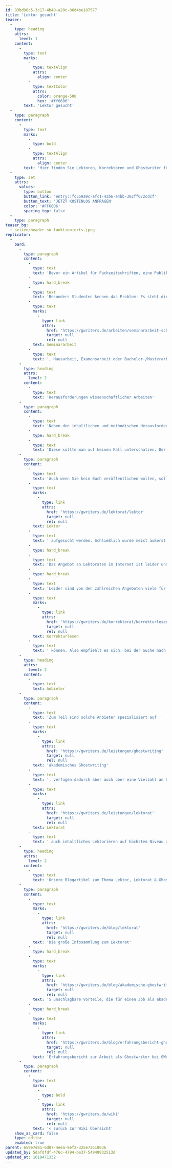 ```yaml
---
id: 83bd96c5-3c17-4b40-a20c-86d4be187577
title: 'Lektor gesucht'
teaser:
  -
    type: heading
    attrs:
      level: 1
    content:
      -
        type: text
        marks:
          -
            type: textAlign
            attrs:
              align: center
          -
            type: textColor
            attrs:
              color: orange-500
              hex: '#ff6606'
        text: 'Lektor gesucht'
  -
    type: paragraph
    content:
      -
        type: text
        marks:
          -
            type: bold
          -
            type: textAlign
            attrs:
              align: center
        text: "Hier finden Sie Lektoren, Korrektoren und Ghostwriter für\_Ihre akademischen Arbeiten – schnell, diskret und mehrfach geprüft auf Qualität."
  -
    type: set
    attrs:
      values:
        type: button
        button_link: 'entry::fc359a9c-afc1-43b6-a4bb-302ff072cdcf'
        button_text: 'JETZT KOSTENLOS ANFRAGEN'
        color: '#FF6606'
        spacing_top: false
  -
    type: paragraph
teaser_bg:
  - seiten/header-so-funktionierts.jpeg
replicator:
  -
    bard:
      -
        type: paragraph
        content:
          -
            type: text
            text: 'Bevor ein Artikel für Fachzeitschriften, eine Publikation oder sonstige wissenschaftliche Arbeit eingereicht wird, wird meistens Hilfe in Form eines professionellen Lektors gesucht.'
          -
            type: hard_break
          -
            type: text
            text: 'Besonders Studenten kennen das Problem: Es steht die Abgabe einer '
          -
            type: text
            marks:
              -
                type: link
                attrs:
                  href: 'https://gwriters.de/arbeiten/seminararbeit-schreiben-lassen'
                  target: null
                  rel: null
            text: Seminararbeit
          -
            type: text
            text: ', Hausarbeit, Examensarbeit oder Bachelor-/Masterarbeit an.'
      -
        type: heading
        attrs:
          level: 2
        content:
          -
            type: text
            text: 'Herausforderungen wissenschaftlicher Arbeiten'
      -
        type: paragraph
        content:
          -
            type: text
            text: 'Neben den inhaltlichen und methodischen Herausforderungen jeder dieser wissenschaftlichen Arbeiten ist man auch noch mit einer Reihe an formalen sowie strukturellen Anforderungen konfrontiert.'
          -
            type: hard_break
          -
            type: text
            text: 'Diese sollte man auf keinen Fall unterschätzen. Der häufigste Grund für das Nichtbestehen einer wissenschaftlichen Arbeit ist die nicht ausreichende Beachtung der formalen oder wissenschaftlichen Anforderungen. Diese variieren oft je nach Hochschule und Studienrichtung und fließen mit bis zu 30% in die Gesamtnote ein.'
      -
        type: paragraph
        content:
          -
            type: text
            text: 'Auch wenn Sie kein Buch veröffentlichen wollen, sollte bei einer Abschlussarbeit über eine einfache Korrektur hinausgegangen und ein professioneller '
          -
            type: text
            marks:
              -
                type: link
                attrs:
                  href: 'https://gwriters.de/lektorat/lektor'
                  target: null
                  rel: null
            text: Lektor
          -
            type: text
            text: ' aufgesucht werden. Schließlich wurde meist äußerst viel Mühe und Herzblut in die Ausarbeitung einer Abschlussarbeit gesteckt - Die Note sollte also nicht unnötig durch sprachliche oder inhaltliche Defizite abgewertet werden.'
          -
            type: hard_break
          -
            type: text
            text: 'Das Angebot an Lektoraten im Internet ist leider undurchschaubar - Jeder der schon einmal einen Lektor oder eine Lektorin gesucht hat, weiß, wie verloren man sich dabei auf den ersten Blick fühlt.'
          -
            type: hard_break
          -
            type: text
            text: 'Leider sind von den zahlreichen Angeboten viele für Studenten schlichtweg ungeeignet. So kann beispielsweise ein Journalist geübt im Lektorieren von Zeitungsartikeln sein, eine juristische Bachelorarbeit jedoch wird er aufgrund mangelnder Fachkenntnisse jedoch höchstens auf rechtschreib- und grammatikalische Fehler '
          -
            type: text
            marks:
              -
                type: link
                attrs:
                  href: 'https://gwriters.de/korrektorat/korrekturlesen'
                  target: null
                  rel: null
            text: Korrekturlesen
          -
            type: text
            text: ' können. Also empfiehlt es sich, bei der Suche nach einem Lektor für eine wissenschaftliche Arbeit einen Anbieter für den akademischen Bereich hinzuzuziehen.'
      -
        type: heading
        attrs:
          level: 2
        content:
          -
            type: text
            text: Anbieter
      -
        type: paragraph
        content:
          -
            type: text
            text: 'Zum Teil sind solche Anbieter spezialisiert auf '
          -
            type: text
            marks:
              -
                type: link
                attrs:
                  href: 'https://gwriters.de/leistungen/ghostwriting'
                  target: null
                  rel: null
            text: 'akademisches Ghostwriting'
          -
            type: text
            text: ', verfügen dadurch aber auch über eine Vielzahl an hochqualifizierten wissenschaftlichen Mitarbeitern der verschiedensten Fachrichtungen. Dadurch kann auch ein themenspezifischer Lektor aus dem Fachbereich der Arbeit gesucht werden. Während bei einigen Anbietern vielleicht nach einem sprachlich versierten, aber nicht themenfokussierten Lektor gesucht wird, können die akademischen Lektoren über das sprachliche und formale '
          -
            type: text
            marks:
              -
                type: link
                attrs:
                  href: 'https://gwriters.de/leistungen/lektorat'
                  target: null
                  rel: null
            text: Lektorat
          -
            type: text
            text: ' auch inhaltliches Lektorieren auf höchstem Niveau anbieten. Auch die Suche nach einem Lektor für einen wissenschaftlichen Text auf Englisch lässt sich so realisieren. Allerdings muss bei der Suche nach einem passenden Lektor immer darauf geachtet, dass man sich für einen seriösen Anbieter entscheidet. Ist ein Lektor gesucht geht es meist um wichtige Arbeiten im Studium. Diese sind sozusagen die ersten Treppenstufen auf der Karriereleiter. Diese sollten auf festem Fundament stehen. Man kann sich nur selten wirklich sicher sein ob man sich einen guten Lektor gesucht hat. Nutzt man eine Agentur, die ein Team von Lektoren mit einem Lektorat betreuen kann und man hat mit dieser bereits gute Erfahrungen gemacht, kann man auf diese meist guten Gewissens zurückgreifen. Hat man schlechte Erfahrungen gemacht wird man in Zukunft besser die Finger davon lassen. Auch kann es sich empfehlen mehrere Lektoren zu suchen, die das Lektorat unabhängig voneinander ableisten oder nacheinander. So kann man sichergehen, dass die meisten Fehler entdeckt werden, allerdings gilt auch hier Perfektion wird nicht zu erreichen sein, durch einen guten Lektor kann man ihr aber sehr nahe kommen.'
      -
        type: heading
        attrs:
          level: 2
        content:
          -
            type: text
            text: 'Unsere Blogartikel zum Thema Lektor, Lektorat & Ghostwriter gesucht'
      -
        type: paragraph
        content:
          -
            type: text
            marks:
              -
                type: link
                attrs:
                  href: 'https://gwriters.de/blog/lektorat'
                  target: null
                  rel: null
            text: 'Die große Infosammlung zum Lektorat'
          -
            type: hard_break
          -
            type: text
            marks:
              -
                type: link
                attrs:
                  href: 'https://gwriters.de/blog/akademische-ghostwriter-vorteile'
                  target: null
                  rel: null
            text: '5 unschlagbare Vorteile, die für einen Job als akademischer Ghostwriter sprechen'
          -
            type: hard_break
          -
            type: text
            marks:
              -
                type: link
                attrs:
                  href: 'https://gwriters.de/blog/erfahrungsbericht-ghostwriter-gwriters'
                  target: null
                  rel: null
            text: 'Erfahrungsbericht zur Arbeit als Ghostwriter bei GWriters'
      -
        type: paragraph
        content:
          -
            type: text
            marks:
              -
                type: bold
              -
                type: link
                attrs:
                  href: 'https://gwriters.de/wiki'
                  target: null
                  rel: null
            text: '< zurück zur Wiki Übersicht'
    show_as_card: false
    type: editor
    enabled: true
parent: 659e7e81-6d07-4eea-9ef2-325e72618036
updated_by: 5dafdfdf-476c-4794-be37-54949932513d
updated_at: 1619471332
---
```


